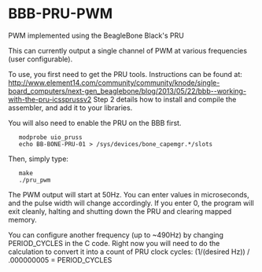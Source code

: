 BBB-PRU-PWM
===========

PWM implemented using the BeagleBone Black's PRU

This can currently output a single channel of PWM at various frequencies (user configurable).

To use, you first need to get the PRU tools.  Instructions can be found at:
http://www.element14.com/community/community/knode/single-board_computers/next-gen_beaglebone/blog/2013/05/22/bbb--working-with-the-pru-icssprussv2
Step 2 details how to install and compile the assembler, and add it to your libraries.

You will also need to enable the PRU on the BBB first.

       modprobe uio_pruss
       echo BB-BONE-PRU-01 > /sys/devices/bone_capemgr.*/slots

Then, simply type:

       make
       ./pru_pwm

The PWM output will start at 50Hz.  You can enter values in microseconds, and the pulse width will change accordingly.
If you enter 0, the program will exit cleanly, halting and shutting down the PRU and clearing mapped memory.

You can configure another frequency (up to ~490Hz) by changing PERIOD_CYCLES in the C code.
Right now you will need to do the calculation to convert it into a count of PRU clock cycles:
       (1/(desired Hz)) / .000000005 = PERIOD_CYCLES

